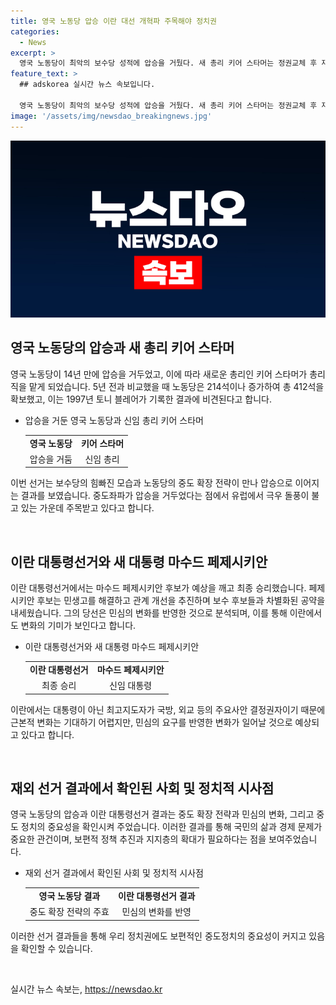 ```yaml
---
title: 영국 노동당 압승 이란 대선 개혁파 주목해야 정치권
categories:
  - News
excerpt: >
  영국 노동당이 최악의 보수당 성적에 압승을 거뒀다. 새 총리 키어 스타머는 정권교체 후 재건과 변화를 선언했는데, 중도 확장 전략과 실용주의 정책이 효과를 보였다. 반면 이란 대통령 선거에서는 예상치 못한 개혁파 후보의 승리가 민심의 변화를 보여준다. 두 선거는 중요한 사실을 확인시켜주는데, 국민의 민생과 중도 정책의 중요성이 커지고 있음을 보여주며, 정책 수긍과 지지층 확대가 필요하다는 점을 강조한다.
feature_text: >
  ## adskorea 실시간 뉴스 속보입니다.

  영국 노동당이 최악의 보수당 성적에 압승을 거뒀다. 새 총리 키어 스타머는 정권교체 후 재건과 변화를 선언했는데, 중도 확장 전략과 실용주의 정책이 효과를 보였다. 반면 이란 대통령 선거에서는 예상치 못한 개혁파 후보의 승리가 민심의 변화를 보여준다. 두 선거는 중요한 사실을 확인시켜주는데, 국민의 민생과 중도 정책의 중요성이 커지고 있음을 보여주며, 정책 수긍과 지지층 확대가 필요하다는 점을 강조한다.
image: '/assets/img/newsdao_breakingnews.jpg'
---
```


<p><img src="/assets/img/newsdao_breakingnews.jpg" alt="adskorea 속보" /></p>

<h2 data-ke-size="size26">영국 노동당의 압승과 새 총리 키어 스타머</h2>

<p data-ke-size="size16">영국 노동당이 14년 만에 압승을 거두었고, 이에 따라 새로운 총리인 키어 스타머가 총리직을 맡게 되었습니다. 5년 전과 비교했을 때 노동당은 214석이나 증가하여 총 412석을 확보했고, 이는 1997년 토니 블레어가 기록한 결과에 비견된다고 합니다.</p>

<ul>
    <li>압승을 거둔 영국 노동당과 신임 총리 키어 스타머</li>
    <table>
        <tr>
            <td style="text-align: center; height: 17px;"><b>영국 노동당</b></td>
            <td style="text-align: center; height: 17px;"><b>키어 스타머</b></td>
        </tr>
        <tr>
            <td style="text-align: center; height: 17px;">압승을 거둠</td>
            <td style="text-align: center; height: 17px;">신임 총리</td>
        </tr>
    </table>
</ul>

<p data-ke-size="size16">이번 선거는 보수당의 힘빠진 모습과 노동당의 중도 확장 전략이 만나 압승으로 이어지는 결과를 보였습니다. 중도좌파가 압승을 거두었다는 점에서 유럽에서 극우 돌풍이 불고 있는 가운데 주목받고 있다고 합니다.</p>

<p><br></p>

<h2 data-ke-size="size26">이란 대통령선거와 새 대통령 마수드 페제시키안</h2>

<p data-ke-size="size16">이란 대통령선거에서는 마수드 페제시키안 후보가 예상을 깨고 최종 승리했습니다. 페제시키안 후보는 민생고를 해결하고 관계 개선을 추진하며 보수 후보들과 차별화된 공약을 내세웠습니다. 그의 당선은 민심의 변화를 반영한 것으로 분석되며, 이를 통해 이란에서도 변화의 기미가 보인다고 합니다.</p>

<ul>
    <li>이란 대통령선거와 새 대통령 마수드 페제시키안</li>
    <table>
        <tr>
            <td style="text-align: center; height: 17px;"><b>이란 대통령선거</b></td>
            <td style="text-align: center; height: 17px;"><b>마수드 페제시키안</b></td>
        </tr>
        <tr>
            <td style="text-align: center; height: 17px;">최종 승리</td>
            <td style="text-align: center; height: 17px;">신임 대통령</td>
        </tr>
    </table>
</ul>

<p data-ke-size="size16">이란에서는 대통령이 아닌 최고지도자가 국방, 외교 등의 주요사안 결정권자이기 때문에 근본적 변화는 기대하기 어렵지만, 민심의 요구를 반영한 변화가 일어날 것으로 예상되고 있다고 합니다.</p>

<p><br></p>

<h2 data-ke-size="size26">재외 선거 결과에서 확인된 사회 및 정치적 시사점</h2>

<p data-ke-size="size16">영국 노동당의 압승과 이란 대통령선거 결과는 중도 확장 전략과 민심의 변화, 그리고 중도 정치의 중요성을 확인시켜 주었습니다. 이러한 결과를 통해 국민의 삶과 경제 문제가 중요한 관건이며, 보편적 정책 추진과 지지층의 확대가 필요하다는 점을 보여주었습니다.</p>

<ul>
    <li>재외 선거 결과에서 확인된 사회 및 정치적 시사점</li>
    <table>
        <tr>
            <td style="text-align: center; height: 17px;"><b>영국 노동당 결과</b></td>
            <td style="text-align: center; height: 17px;"><b>이란 대통령선거 결과</b></td>
        </tr>
        <tr>
            <td style="text-align: center; height: 17px;">중도 확장 전략의 주효</td>
            <td style="text-align: center; height: 17px;">민심의 변화를 반영</td>
        </tr>
    </table>
</ul>

<p data-ke-size="size16">이러한 선거 결과들을 통해 우리 정치권에도 보편적인 중도정치의 중요성이 커지고 있음을 확인할 수 있습니다.</p>

<p data-ke-size="size16">&nbsp;</p>
실시간 뉴스 속보는, <a href="https://newsdao.kr" rel="dofollow">https://newsdao.kr</a>


